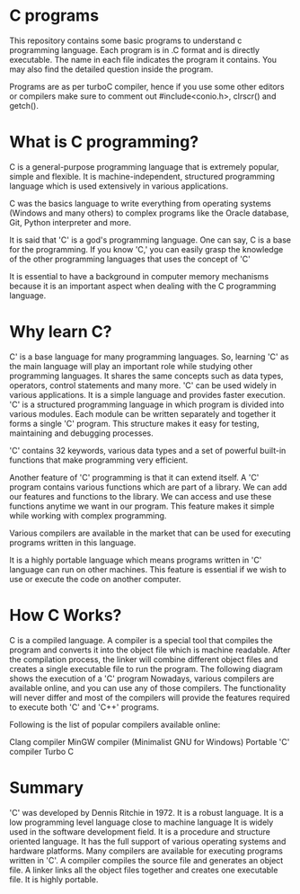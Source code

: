 # C programs 

This repository contains some basic programs to understand c programming language. Each program is in .C format and is directly executable. The name in each file indicates the program it contains.
You may also find the detailed question inside the program.

Programs are as per turboC compiler, hence if you use some other editors or compilers make sure to comment out #include<conio.h>, clrscr() and getch().

# What is C programming?
C is a general-purpose programming language that is extremely popular, simple and flexible. It is machine-independent, structured programming language which is used extensively in various applications.

C was the basics language to write everything from operating systems (Windows and many others) to complex programs like the Oracle database, Git, Python interpreter and more.

It is said that 'C' is a god's programming language. One can say, C is a base for the programming. If you know 'C,' you can easily grasp the knowledge of the other programming languages that uses the concept of 'C'

It is essential to have a background in computer memory mechanisms because it is an important aspect when dealing with the C programming language.

# Why learn C?
C' is a base language for many programming languages. So, learning 'C' as the main language will play an important role while studying other programming languages. It shares the same concepts such as data types, operators, control statements and many more. 'C' can be used widely in various applications. It is a simple language and provides faster execution.
'C' is a structured programming language in which program is divided into various modules. Each module can be written separately and together it forms a single 'C' program. This structure makes it easy for testing, maintaining and debugging processes.

'C' contains 32 keywords, various data types and a set of powerful built-in functions that make programming very efficient.

Another feature of 'C' programming is that it can extend itself. A 'C' program contains various functions which are part of a library. We can add our features and functions to the library. We can access and use these functions anytime we want in our program. This feature makes it simple while working with complex programming.

Various compilers are available in the market that can be used for executing programs written in this language.

It is a highly portable language which means programs written in 'C' language can run on other machines. This feature is essential if we wish to use or execute the code on another computer.

# How C Works?

C is a compiled language. A compiler is a special tool that compiles the program and converts it into the object file which is machine readable. After the compilation process, the linker will combine different object files and creates a single executable file to run the program. The following diagram shows the execution of a 'C' program
Nowadays, various compilers are available online, and you can use any of those compilers. The functionality will never differ and most of the compilers will provide the features required to execute both 'C' and 'C++' programs.

Following is the list of popular compilers available online:

Clang compiler
MinGW compiler (Minimalist GNU for Windows)
Portable 'C' compiler
Turbo C


# Summary
'C' was developed by Dennis Ritchie in 1972.
It is a robust language.
It is a low programming level language close to machine language
It is widely used in the software development field.
It is a procedure and structure oriented language.
It has the full support of various operating systems and hardware platforms.
Many compilers are available for executing programs written in 'C'.
A compiler compiles the source file and generates an object file.
A linker links all the object files together and creates one executable file.
It is highly portable.
